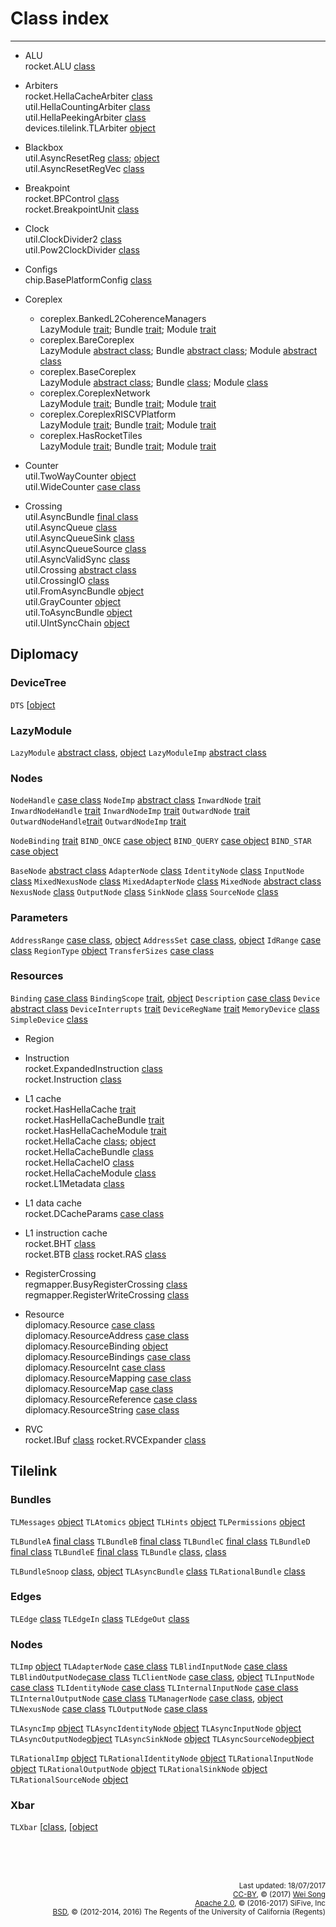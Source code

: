 Class index
========================
***************************

+ ALU<br>
  rocket.ALU [class](../rocket/ALU.md#class-alu)

+ Arbiters<br>
  rocket.HellaCacheArbiter [class](../rocket/HellaCacheArbiter.md#class-hellacachearbiter)<br>
  util.HellaCountingArbiter [class](../util/Arbiters.md#class-hellacountingarbiter)<br>
  util.HellaPeekingArbiter [class](../util/Arbiters.md#class-hellapeekingarbiter)<br>
  devices.tilelink.TLArbiter [object](../devices/tilelink/Arbiter.md#object-tlarbiter)<br>

+ Blackbox<br>
  util.AsyncResetReg [class](../util/BackBoxRegs.md#class-asyncresetreg); [object](../util/BackBoxRegs.md#object-asyncresetreg)<br>
  util.AsyncResetRegVec [class](../util/BackBoxRegs.md#class-asyncresetregvec)<br>

+ Breakpoint<br>
  rocket.BPControl [class](../rocket/Breakpoint.md#class-bpcontrol)<br>
  rocket.BreakpointUnit [class](../rocket/Breakpoint.md#class-breakpointunit)

+ Clock<br>
  util.ClockDivider2 [class](../util/ClockDivider.md#class-clockdivider2)<br>
  util.Pow2ClockDivider [class](../util/ClockDivider.md#class-pow2clockdivider2)

+ Configs<br>
  chip.BasePlatformConfig [class](../chip/Configs.md#class-baseplatformconfig)

+ Coreplex
  + coreplex.BankedL2CoherenceManagers<br>
    LazyModule [trait](../coreplex/CoreplexNetwork.md#bankedl2coherencemanagers);
    Bundle [trait](../coreplex/CoreplexNetwork.md#bankedl2coherencemanagersbundle);
    Module [trait](../coreplex/CoreplexNetwork.md#bankedl2coherencemanagersmodule)<br>
  + coreplex.BareCoreplex<br>
    LazyModule [abstract class](../coreplex/BaseCoreplex.md#barecoreplex);
    Bundle [abstract class](../coreplex/BaseCoreplex.md#barecoreplex);
    Module [abstract class](../coreplex/BaseCoreplex.md#barecoreplex)<br>
  + coreplex.BaseCoreplex<br>
    LazyModule [abstract class](../coreplex/BaseCoreplex.md#basecoreplex);
    Bundle [class](../coreplex/BaseCoreplex.md#basecoreplex);
    Module [class](../coreplex/BaseCoreplex.md#basecoreplex)<br>
  + coreplex.CoreplexNetwork<br>
    LazyModule [trait](../coreplex/CoreplexNetwork.md#coreplexnetwork);
    Bundle [trait](../coreplex/CoreplexNetwork.md#coreplexnetworkbundle);
    Module [trait](../coreplex/CoreplexNetwork.md#coreplexnetworkmodule)<br>
  + coreplex.CoreplexRISCVPlatform<br>
    LazyModule [trait](../coreplex/RISCVPlatform.md#coreplexriscvplatform);
    Bundle [trait](../coreplex/RISCVPlatform.md#coreplexriscvplatformbundle);
    Module [trait](../coreplex/RISCVPlatform.md#coreplexriscvplatformmodule)<br>
  + coreplex.HasRocketTiles<br>
    LazyModule [trait](../coreplex/RocketTiles.md#hasrockettiles);
    Bundle [trait](../coreplex/RocketTiles.md#hasrockettilesbundle);
    Module [trait](../coreplex/RocketTiles.md#hasrockettilesmodule)<br>

+ Counter<br>
  util.TwoWayCounter [object](../util/Counters.md#object-twowaycounter)<br>
  util.WideCounter [case class](../util/Counters.md#case-class-widecounter)

+ Crossing<br>
  util.AsyncBundle [final class](../util/AsyncBundle.md#final-class-asyncbundle)<br>
  util.AsyncQueue [class](../util/AsyncQueue.md#class-asyncqueue)<br>
  util.AsyncQueueSink [class](../util/AsyncQueue.md#class-asyncqueuesink)<br>
  util.AsyncQueueSource [class](../util/AsyncQueue.md#class-asyncqueuesource)<br>
  util.AsyncValidSync [class](../util/AsyncQueue.md#class-asyncvalidsync)<br>
  util.Crossing [abstract class](../util/Crossing.md#abstract-class-crossing)<br>
  util.CrossingIO [class](../util/Crossing.md#class-crossingio)<br>
  util.FromAsyncBundle [object](../util/AsyncBundle.md#object-fromasyncbundle)<br>
  util.GrayCounter [object](../util/AsyncQueue.md#object-graycounter)<br>
  util.ToAsyncBundle [object](../util/AsyncBundle.md#object-toasyncbundle)<br>
  util.UIntSyncChain [object](../util/AsyncQueue.md#object-uintsyncchain)<br>

## Diplomacy

### DeviceTree
`DTS`              [[object](       ../diplomacy/DeviceTree.md#object-dts                )

### LazyModule
`LazyModule`       [abstract class](../diplomacy/LazyModule/abstract-class-lazymodule    ),
                   [object](        ../diplomacy/LazyModule/object-lazymodule            )
`LazyModuleImp`    [abstract class](../diplomacy/LazyModule/abstract-class-lazymoduleimp )

### Nodes
`NodeHandle`       [case class](    ../diplomacy/Nodes.md#case-class-nodehandle          )
`NodeImp`          [abstract class](../diplomacy/Nodes.md#abstract-class-nodeimp         )
`InwardNode`       [trait](         ../diplomacy/Nodes.md#trait-inwardnode               )
`InwardNodeHandle` [trait](         ../diplomacy/Nodes.md#trait-inwardnodehandle         )
`InwardNodeImp`    [trait](         ../diplomacy/Nodes.md#trait-inwardnodeimp            )
`OutwardNode`      [trait](         ../diplomacy/Nodes.md#trait-outwardnode              )
`OutwardNodeHandle`[trait](         ../diplomacy/Nodes.md#trait-outwardnodehandle        )
`OutwardNodeImp`   [trait](         ../diplomacy/Nodes.md#trait-outwardnodeimp           )

`NodeBinding`      [trait](         ../diplomacy/Nodes.md#trait-nodebinding              )
`BIND_ONCE`        [case object](   ../diplomacy/Nodes.md#trait-nodebinding              )
`BIND_QUERY`       [case object](   ../diplomacy/Nodes.md#trait-nodebinding              )
`BIND_STAR`        [case object](   ../diplomacy/Nodes.md#trait-nodebinding              )

`BaseNode`         [abstract class](../diplomacy/Nodes.md#abstract-class-basenode        )
`AdapterNode`      [class](         ../diplomacy/Nodes.md#class-adapternode              )
`IdentityNode`     [class](         ../diplomacy/Nodes.md#class-identitynode             )
`InputNode`        [class](         ../diplomacy/Nodes.md#class-inputnode                )
`MixedNexusNode`   [class](         ../diplomacy/Nodes.md#class-mixednexusnode           )
`MixedAdapterNode` [class](         ../diplomacy/Nodes.md#class-mixedadapternode         )
`MixedNode`        [abstract class](../diplomacy/Nodes.md#abstract-class-mixednode       )
`NexusNode`        [class](         ../diplomacy/Nodes.md#class-nexusnode                )
`OutputNode`       [class](         ../diplomacy/Nodes.md#class-outputnode               )
`SinkNode`         [class](         ../diplomacy/Nodes.md#class-sinknode                 )
`SourceNode`       [class](         ../diplomacy/Nodes.md#class-sourcenode               )

### Parameters

`AddressRange`     [case class](    ../diplomacy/Parameters.md#case-class-addressrange   ),
                   [object](        ../diplomacy/Parameters.md#object-addressrange       )
`AddressSet`       [case class](    ../diplomacy/Parameters.md#case-class-addressset     ),
                   [object](        ../diplomacy/Parameters.md#object-addressset         )
`IdRange`          [case class](    ../diplomacy/Parameters.md#case-class-idrange        )
`RegionType`       [object](        ../diplomacy/Parameters.md#object-regiontype         )
`TransferSizes`    [case class](    ../diplomacy/Parameters.md#case-class-transfersizes  )



### Resources
`Binding`          [case class](    ../diplomacy/Resources.md#case-class-binding          )
`BindingScope`     [trait](         ../diplomacy/Resources.md#trait-bindingscope          ),
                   [object](        ../diplomacy/Resources.md#object-bindingscope         )
`Description`      [case class](    ../diplomacy/Resources.md#case-class-description      )
`Device`           [abstract class](../diplomacy/Resources.md#abstract-class-device       )
`DeviceInterrupts` [trait](         ../diplomacy/Resources.md#trait-deviceinterrupts      )
`DeviceRegName`    [trait](         ../diplomacy/Resources.md#trait-deviceregname         )
`MemoryDevice`     [class](         ../diplomacy/Resources.md#class-memorydevice          )
`SimpleDevice`     [class](         ../diplomacy/Resources.md#class-simpledevice          )

+ Region<br>
+ Instruction<br>
  rocket.ExpandedInstruction [class](../rocket/RVC.md#class-expandedinstruction)<br>
  rocket.Instruction [class](../rocket/IBuf.md#class-instruction)

+ L1 cache<br>
  rocket.HasHellaCache [trait](../rocket/HellaCache.md#trait-hashellacache)<br>
  rocket.HasHellaCacheBundle [trait](../rocket/HellaCache.md#trait-hashellacachebundle)<br>
  rocket.HasHellaCacheModule [trait](../rocket/HellaCache.md#trait-hashellacachemodule)<br>
  rocket.HellaCache [class](../rocket/HellaCache.md#class-hellacache); [object](../rocket/HellaCache.md#object-hellacache)<br>
  rocket.HellaCacheBundle [class](../rocket/HellaCache.md#class-hellacachebundle)<br>
  rocket.HellaCacheIO [class](../rocket/HellaCache.md#class-hellacacheio)<br>
  rocket.HellaCacheModule [class](../rocket/HellaCache.md#class-hellacachemodule)<br>
  rocket.L1Metadata [class](../rocket/HellaCache.md#class-l1metadata)

+ L1 data cache<br>
  rocket.DCacheParams [case class](../rocket/HellaCache.md#case-class-dcacheparams)

+ L1 instruction cache<br>
  rocket.BHT [class](../rocket/BTB.md#class-bht)<br>
  rocket.BTB [class](../rocket/BTB.md#class-btb)
  rocket.RAS [class](../rocket/BTB.md#class-ras)


+ RegisterCrossing<br>
  regmapper.BusyRegisterCrossing [class](../regmapper/RegisterCrossing.md#class-busyregistercrossing)<br>
  regmapper.RegisterWriteCrossing [class](../regmapper/RegisterCrossing.md#class-registerwritecrossing)

+ Resource<br>
  diplomacy.Resource [case class](../diplomacy/Resources.md#case-class-resource)<br>
  diplomacy.ResourceAddress [case class](../diplomacy/Resources.md#case-class-resourceaddress)<br>
  diplomacy.ResourceBinding [object](../diplomacy/Resources.md#object-resourcebindings)<br>
  diplomacy.ResourceBindings [case class](../diplomacy/Resources.md#case-class-resourcebindings)<br>
  diplomacy.ResourceInt [case class](../diplomacy/Resources.md#case-class-resourceint)<br>
  diplomacy.ResourceMapping [case class](../diplomacy/Resources.md#case-class-resourcemapping)<br>
  diplomacy.ResourceMap [case class](../diplomacy/Resources.md#case-class-resourcemap)<br>
  diplomacy.ResourceReference [case class](../diplomacy/Resources.md#case-class-resourcereference)<br>
  diplomacy.ResourceString [case class](../diplomacy/Resources.md#case-class-resourcestring)

+ RVC<br>
  rocket.IBuf [class](../rocket/IBuf.md#class-ibuf)
  rocket.RVCExpander [class](../rocket/RVC.md#class-rvcexpander)

## Tilelink

### Bundles
`TLMessages`       [object](        ../tilelink/Bundles.md#object-tlmessages            )
`TLAtomics`        [object](        ../tilelink/Bundles.md#object-tlatomics             )
`TLHints`          [object](        ../tilelink/Bundles.md#object-tlhints               )
`TLPermissions`    [object](        ../tilelink/Bundles.md#object-tlpermissions         )

`TLBundleA`        [final class](   ../tilelink/Bundles.md#final-class-tlbundleabcde    )
`TLBundleB`        [final class](   ../tilelink/Bundles.md#final-class-tlbundleabcde    )
`TLBundleC`        [final class](   ../tilelink/Bundles.md#final-class-tlbundleabcde    )
`TLBundleD`        [final class](   ../tilelink/Bundles.md#final-class-tlbundleabcde    )
`TLBundleE`        [final class](   ../tilelink/Bundles.md#final-class-tlbundleabcde    )
`TLBundle`         [class](         ../tilelink/Bundles.md#class-tlbundle               ),
                   [class](         ../tilelink/Bundles.md#object-tlbundle              )

`TLBundleSnoop`    [class](         ../tilelink/Bundles.md#class-tlbundlesnoop          ),
                   [object](        ../tilelink/Bundles.md#object-tlbundlesnoop         )
`TLAsyncBundle`    [class](         ../tilelink/Bundles.md#class-tlasyncbundle          )
`TLRationalBundle` [class](         ../tilelink/Bundles.md#class-tlrationalbundle       )

### Edges
`TLEdge`           [class](         ../tilelink/Edges.md#class-tledge                   )
`TLEdgeIn`         [class](         ../tilelink/Edges.md#class-tledgein                 )
`TLEdgeOut`        [class](         ../tilelink/Edges.md#class-tledgeout                )

### Nodes
`TLImp`            [object](        ../tilelink/Nodes.md#object-tlimp                    )
`TLAdapterNode`    [case class](    ../tilelink/Nodes.md#tilelink-extension-of-basic-nodes)
`TLBlindInputNode` [case class](    ../tilelink/Nodes.md#tilelink-extension-of-basic-nodes)
`TLBlindOutputNode`[case class](    ../tilelink/Nodes.md#tilelink-extension-of-basic-nodes)
`TLClientNode`     [case class](    ../tilelink/Nodes.md#tilelink-extension-of-basic-nodes),
                   [object](        ../tilelink/Nodes.md#tilelink-extension-of-basic-nodes)
`TLInputNode`      [case class](    ../tilelink/Nodes.md#tilelink-extension-of-basic-nodes)
`TLIdentityNode`   [case class](    ../tilelink/Nodes.md#tilelink-extension-of-basic-nodes)
`TLInternalInputNode` [case class]( ../tilelink/Nodes.md#tilelink-extension-of-basic-nodes)
`TLInternalOutputNode` [case class](../tilelink/Nodes.md#tilelink-extension-of-basic-nodes)
`TLManagerNode`    [case class](    ../tilelink/Nodes.md#tilelink-extension-of-basic-nodes),
                   [object](        ../tilelink/Nodes.md#tilelink-extension-of-basic-nodes)
`TLNexusNode`      [case class](    ../tilelink/Nodes.md#tilelink-extension-of-basic-nodes)
`TLOutputNode`     [case class](    ../tilelink/Nodes.md#tilelink-extension-of-basic-nodes)

`TLAsyncImp`       [object](        ../tilelink/Nodes.md#object-tlasyncimp              )
`TLAsyncIdentityNode` [object](     ../tilelink/Nodes.md#object-asynchronous-tilelink-extension-of-basic-nodes)
`TLAsyncInputNode` [object](        ../tilelink/Nodes.md#object-asynchronous-tilelink-extension-of-basic-nodes)
`TLAsyncOutputNode`[object](        ../tilelink/Nodes.md#object-asynchronous-tilelink-extension-of-basic-nodes)
`TLAsyncSinkNode`  [object](        ../tilelink/Nodes.md#object-asynchronous-tilelink-extension-of-basic-nodes)
`TLAsyncSourceNode`[object](        ../tilelink/Nodes.md#object-asynchronous-tilelink-extension-of-basic-nodes)

`TLRationalImp`    [object](        ../tilelink/Nodes.md#object-tlrationalimp            )
`TLRationalIdentityNode` [object](  ../tilelink/Nodes.md#object-rational-tilelink-extension-of-basic-nodes)
`TLRationalInputNode` [object](     ../tilelink/Nodes.md#object-rational-tilelink-extension-of-basic-nodes)
`TLRationalOutputNode` [object](    ../tilelink/Nodes.md#object-rational-tilelink-extension-of-basic-nodes)
`TLRationalSinkNode` [object](      ../tilelink/Nodes.md#object-rational-tilelink-extension-of-basic-nodes)
`TLRationalSourceNode` [object](    ../tilelink/Nodes.md#object-rational-tilelink-extension-of-basic-nodes)


### Xbar
`TLXbar`           [[class](        ../tilelink/Xbar.md#class-tlxbar                     ),
                   [[object](       ../tilelink/Xbar.md#object-tlxbar                    )

<br><br><br><p align="right">
<sub>
Last updated: 18/07/2017<br>
[CC-BY](https://creativecommons.org/licenses/by/3.0/), &copy; (2017) [Wei Song](mailto:wsong83@gmail.com)<br>
[Apache 2.0](https://github.com/freechipsproject/rocket-chip/blob/master/LICENSE.SiFive), &copy; (2016-2017) SiFive, Inc<br>
[BSD](https://github.com/freechipsproject/rocket-chip/blob/master/LICENSE.Berkeley), &copy; (2012-2014, 2016) The Regents of the University of California (Regents)
</sub>
</p>
